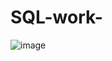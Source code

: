 # SQL-work-
![image](https://github.com/Minhaz000555/SQL-work-/assets/128938912/ccd603de-4db4-425e-9d79-fe053f4defeb)

